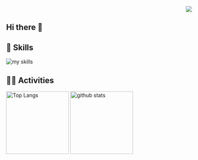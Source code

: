 <div align="right">
  <img src="https://komarev.com/ghpvc/?username=uscuber" />
</div>

## Hi there 👋


## 🌱 Skills
<img alt="my skills" src="https://skillicons.dev/icons?theme=dark&perline=7&i=cpp,js,ts,react,nodejs,python" />
<br>

## 🏃‍♀️ Activities
<div align="left"> 
  <img alt="Top Langs" height="170px" src="https://github-readme-stats.vercel.app/api?username=uscuber&layout=compact&show_icons=true" />
  <img alt="github stats" height="170px" src="https://github-readme-stats.vercel.app/api/top-langs/?username=uscuber&layout=compact" />
</div>

